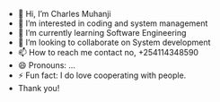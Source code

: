 - 👋 Hi, I’m Charles Muhanji
- 👀 I’m interested in coding and system management
- 🌱 I’m currently learning Software Engineering
- 💞️ I’m looking to collaborate on System development
- 📫 How to reach me contact no, +254114348590
- 😄 Pronouns: ...
- ⚡ Fun fact: I do love cooperating with people.
- Thank you!

<!---
Charles13064/Charles13064 is a ✨ special ✨ repository because its `README.md` (this file) appears on your GitHub profile.
You can click the Preview link to take a look at your changes.
--->
